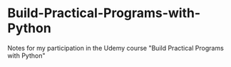 # Build-Practical-Programs-with-Python

Notes for my participation in the Udemy course "Build Practical Programs with Python"